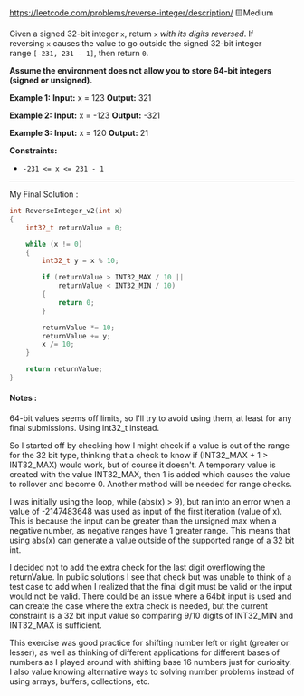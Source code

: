 https://leetcode.com/problems/reverse-integer/description/
🟨Medium

Given a signed 32-bit integer `x`, return `x` _with its digits reversed_. If reversing `x` causes the value to go outside the signed 32-bit integer range `[-231, 231 - 1]`, then return `0`.

**Assume the environment does not allow you to store 64-bit integers (signed or unsigned).**

**Example 1:**
**Input:** x = 123
**Output:** 321

**Example 2:**
**Input:** x = -123
**Output:** -321

**Example 3:**
**Input:** x = 120
**Output:** 21

**Constraints:**

- `-231 <= x <= 231 - 1`

---

My Final Solution :
```cpp
int ReverseInteger_v2(int x)
{
	int32_t returnValue = 0;

	while (x != 0)
	{
		int32_t y = x % 10;

		if (returnValue > INT32_MAX / 10 ||
			returnValue < INT32_MIN / 10)
		{
			return 0;
		}

		returnValue *= 10;
		returnValue += y;
		x /= 10;
	}

	return returnValue;
}
```
#### Notes :
 64-bit values seems off limits, so I'll try to avoid using them, at least for any final submissions. Using int32_t instead.
 
 So I started off by checking how I might check if a value is out of the range for the 32 bit type, thinking that a check to know if (INT32_MAX + 1 > INT32_MAX) would work, but of course it doesn't. A temporary value is created with the value INT32_MAX, then 1 is added which causes the value to rollover and become 0. Another method will be needed for range checks.

I was initially using the loop, while (abs(x) > 9), but ran into an error when a value of -2147483648 was used as input of the first iteration (value of x). This is because the input can be greater than the unsigned max when a negative number, as negative ranges have 1 greater range. This means that using abs(x) can generate a value outside of the supported range of a 32 bit int.

I decided not to add the extra check for the last digit overflowing the returnValue. In public solutions I see that check but was unable to think of a test case to add when I realized that the final digit must be valid or the input would not be valid. There could be an issue where a 64bit input is used and can create the case where the extra check is needed, but the current constraint is a 32 bit input value so comparing 9/10 digits of INT32_MIN and INT32_MAX is sufficient.

This exercise was good practice for shifting number left or right (greater or lesser), as well as thinking of different applications for different bases of numbers as I played around with shifting base 16 numbers just for curiosity. I also value knowing alternative ways to solving number problems instead of using arrays, buffers, collections, etc.